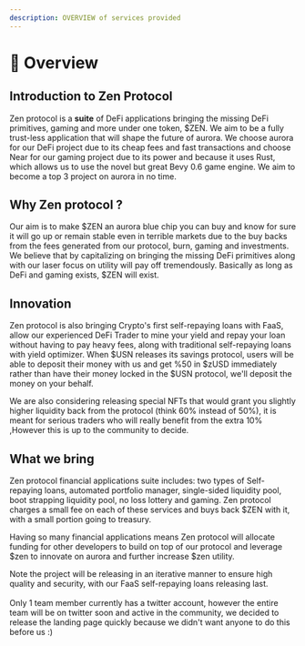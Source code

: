 ```yaml
---
description: OVERVIEW of services provided
---
```


# 🔬 Overview

## Introduction to Zen Protocol

Zen protocol is a **suite** of DeFi applications bringing the missing DeFi primitives, gaming  and more under one token, $ZEN. We aim to be a fully trust-less application that will shape the future of aurora. We choose aurora for our DeFi project due to its cheap fees and fast transactions and choose Near for our gaming project due to its power and because it uses Rust, which allows us to use the novel but great Bevy 0.6 game engine. We aim to become a top 3 project on aurora in no time.

## Why Zen protocol ?

Our aim is to make $ZEN an aurora blue chip you can buy and know for sure it will go up or remain stable even in terrible markets due to the buy backs from the fees generated from our protocol, burn, gaming and investments. We believe that by capitalizing on bringing the missing DeFi primitives along with our laser focus on utility will pay off tremendously. Basically as long as DeFi and gaming exists, $ZEN will exist. &#x20;

## Innovation

Zen protocol is also bringing Crypto's first self-repaying loans with FaaS, allow our experienced DeFi Trader to mine your yield and repay your loan without having to pay heavy fees, along with traditional self-repaying loans with yield optimizer. When $USN releases its savings protocol, users will be able to deposit their money with us and get %50 in $zUSD immediately rather than have their money locked in the $USN protocol, we'll deposit the money on your behalf.

We are also considering releasing special NFTs that would grant you slightly higher liquidity back from the protocol (think 60% instead of 50%), it is meant for serious traders who will really benefit from the extra 10% ,However this is up to the community to decide.&#x20;

## What we bring

Zen protocol financial applications suite includes: two types of Self-repaying loans, automated portfolio manager, single-sided liquidity pool, boot strapping liquidity pool, no loss lottery and gaming. Zen protocol charges a small fee on each of these services and buys back $ZEN with it, with a small portion going to treasury.&#x20;

Having so many financial applications means Zen protocol will allocate funding for other developers to build on top of our protocol and leverage $zen to innovate on aurora and further increase $zen utility.&#x20;



Note the project will be releasing in an iterative manner to ensure high quality and security, with our FaaS self-repaying loans releasing last. \
\
Only 1 team member currently has a twitter account, however the entire team will be on twitter soon and active in the community, we decided to release the landing page quickly because we didn't want anyone to do this before us :)&#x20;
